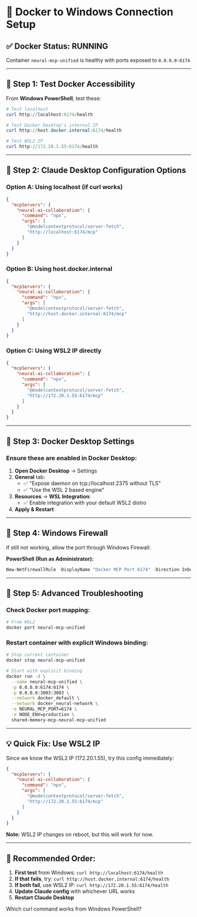 # 🐳 Docker to Windows Connection Setup

## ✅ **Docker Status: RUNNING**
Container `neural-mcp-unified` is healthy with ports exposed to `0.0.0.0:6174`

---

## 🔧 **Step 1: Test Docker Accessibility**

From **Windows PowerShell**, test these:

```powershell
# Test localhost
curl http://localhost:6174/health

# Test Docker Desktop's internal IP
curl http://host.docker.internal:6174/health

# Test WSL2 IP
curl http://172.20.1.55:6174/health
```

---

## 🎯 **Step 2: Claude Desktop Configuration Options**

### **Option A: Using localhost (if curl works)**
```json
{
  "mcpServers": {
    "neural-ai-collaboration": {
      "command": "npx",
      "args": [
        "@modelcontextprotocol/server-fetch",
        "http://localhost:6174/mcp"
      ]
    }
  }
}
```

### **Option B: Using host.docker.internal**
```json
{
  "mcpServers": {
    "neural-ai-collaboration": {
      "command": "npx",
      "args": [
        "@modelcontextprotocol/server-fetch",
        "http://host.docker.internal:6174/mcp"
      ]
    }
  }
}
```

### **Option C: Using WSL2 IP directly**
```json
{
  "mcpServers": {
    "neural-ai-collaboration": {
      "command": "npx",
      "args": [
        "@modelcontextprotocol/server-fetch",
        "http://172.20.1.55:6174/mcp"
      ]
    }
  }
}
```

---

## 🐋 **Step 3: Docker Desktop Settings**

### **Ensure these are enabled in Docker Desktop:**

1. **Open Docker Desktop** → Settings
2. **General** tab:
   - ✅ "Expose daemon on tcp://localhost:2375 without TLS"
   - ✅ "Use the WSL 2 based engine"
3. **Resources** → **WSL Integration**:
   - ✅ Enable integration with your default WSL2 distro
4. **Apply & Restart**

---

## 🔌 **Step 4: Windows Firewall**

If still not working, allow the port through Windows Firewall:

**PowerShell (Run as Administrator):**
```powershell
New-NetFirewallRule -DisplayName "Docker MCP Port 6174" -Direction Inbound -Protocol TCP -LocalPort 6174 -Action Allow
```

---

## 🧪 **Step 5: Advanced Troubleshooting**

### **Check Docker port mapping:**
```bash
# From WSL2
docker port neural-mcp-unified
```

### **Restart container with explicit Windows binding:**
```bash
# Stop current container
docker stop neural-mcp-unified

# Start with explicit binding
docker run -d \
  --name neural-mcp-unified \
  -p 0.0.0.0:6174:6174 \
  -p 0.0.0.0:3003:3003 \
  --network docker_default \
  --network docker_neural-network \
  -e NEURAL_MCP_PORT=6174 \
  -e NODE_ENV=production \
  shared-memory-mcp-neural-mcp-unified
```

---

## 💡 **Quick Fix: Use WSL2 IP**

Since we know the WSL2 IP (172.20.1.55), try this config immediately:

```json
{
  "mcpServers": {
    "neural-ai-collaboration": {
      "command": "npx",
      "args": [
        "@modelcontextprotocol/server-fetch",
        "http://172.20.1.55:6174/mcp"
      ]
    }
  }
}
```

**Note:** WSL2 IP changes on reboot, but this will work for now.

---

## 🎯 **Recommended Order:**

1. **First test** from Windows: `curl http://localhost:6174/health`
2. **If that fails**, try: `curl http://host.docker.internal:6174/health`
3. **If both fail**, use WSL2 IP: `curl http://172.20.1.55:6174/health`
4. **Update Claude config** with whichever URL works
5. **Restart Claude Desktop**

Which curl command works from Windows PowerShell?